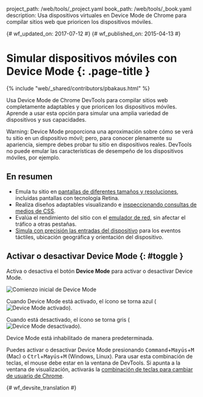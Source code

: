 project_path: /web/tools/_project.yaml
book_path: /web/tools/_book.yaml
description: Usa dispositivos virtuales en Device Mode de Chrome para compilar sitios web que prioricen los dispositivos móviles.

{# wf_updated_on: 2017-07-12 #}
{# wf_published_on: 2015-04-13 #}

# Simular dispositivos móviles con Device Mode {: .page-title }

{% include "web/_shared/contributors/pbakaus.html" %}

Usa Device Mode de Chrome DevTools para compilar sitios web completamente adaptables y que prioricen los dispositivos móviles. Aprende a usar esta opción para simular una amplia variedad de dispositivos y sus capacidades.

Warning: Device Mode proporciona una aproximación sobre cómo se verá tu sitio
en un dispositivo móvil; pero, para conocer plenamente su apariencia, siempre debes
probar tu sitio en dispositivos reales. DevTools no puede emular las características de
desempeño de los dispositivos móviles, por ejemplo.


## En resumen

* Emula tu sitio en [pantallas de diferentes tamaños y resoluciones](/web/tools/chrome-devtools/device-mode/emulate-mobile-viewports), incluidas pantallas con tecnología Retina.
* Realiza diseños adaptables visualizando e [inspeccionando consultas de medios de CSS](/web/tools/chrome-devtools/iterate/device-mode/media-queries).
* Evalúa el rendimiento del sitio con el [emulador de red](/web/tools/chrome-devtools/network-performance/network-conditions), sin afectar el tráfico a otras pestañas.
* [Simula con precisión las entradas del dispositivo](/web/tools/chrome-devtools/device-mode/device-input-and-sensors) para los eventos táctiles, ubicación geográfica y orientación del dispositivo.

## Activar o desactivar Device Mode {: #toggle }

Activa o desactiva el botón **Device Mode** para activar o desactivar Device Mode.

![Comienzo inicial de Device Mode](imgs/device-mode-initial-view.png)

Cuando Device Mode está activado, el ícono se torna azul
(![Device Mode activado](imgs/device-mode-on.png)).

Cuando está desactivado, el ícono se torna gris
(![Device Mode desactivado](imgs/device-mode-off.png)).

Device Mode está inhabilitado de manera predeterminada. 

Puedes activar o desactivar Device Mode presionando
<kbd>Command</kbd>+<kbd>Mayús</kbd>+<kbd>M</kbd> (Mac) o
<kbd>Ctrl</kbd>+<kbd>Mayús</kbd>+<kbd>M</kbd> (Windows, Linux).
Para usar esta combinación de teclas, el mouse debe estar en la ventana de DevTools.
Si apunta a la ventana de visualización, activarás la [combinación de teclas para cambiar de usuario de
Chrome](https://support.google.com/chrome/answer/157179).





{# wf_devsite_translation #}
